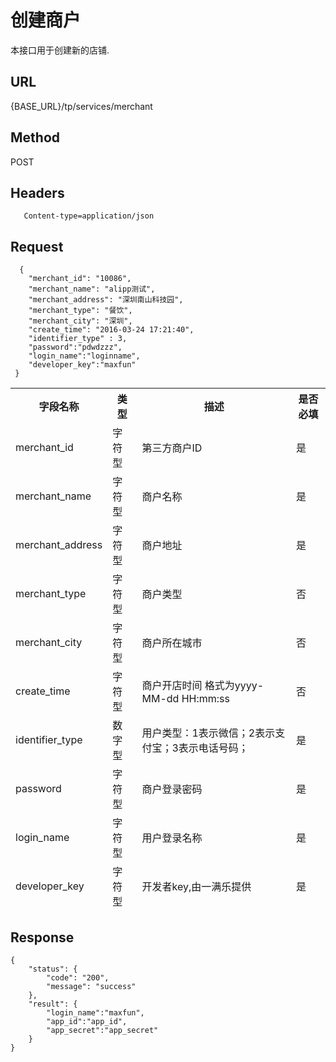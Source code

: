 # 创建商户

本接口用于创建新的店铺.

## URL
   {BASE_URL}/tp/services/merchant

## Method
   POST

## Headers
```
   Content-type=application/json
```

## Request
```
  {
 	"merchant_id": "10086",
 	"merchant_name": "alipp测试",
 	"merchant_address": "深圳南山科技园",
 	"merchant_type": "餐饮",
 	"merchant_city": "深圳",
 	"create_time": "2016-03-24 17:21:40",
	"identifier_type" : 3,
	"password":"pdwdzzz",
	"login_name":"loginname",
	"developer_key":"maxfun"
 }
```
<table data-tablesaw-sortable>
    <thead>
        <tr>
            <th data-tablesaw-sortable-col data-tablesaw-sortable-default-col>字段名称</th>
            <th data-tablesaw-sortable-col>类型</th>
            <th data-tablesaw-sortable-col>描述</th>
            <th data-tablesaw-sortable-col>是否必填</th>
        </tr>
	<tr>
            <td>merchant_id</th>
            <td>字符型</th>
            <td>第三方商户ID</th>
            <td>是</th>
        </tr>
	<tr>
            <td>merchant_name</th>
            <td>字符型</th>
            <td>商户名称</th>
            <td>是</th>
        </tr>
	<tr>
            <td>merchant_address</th>
            <td>字符型</th>
            <td>商户地址</th>
            <td>是</th>
        </tr>
	<tr>
            <td>merchant_type</th>
            <td>字符型</th>
            <td>商户类型</th>
            <td>否</th>
    </tr>
	<tr>
            <td>merchant_city</th>
            <td>字符型</th>
            <td>商户所在城市</th>
            <td>否</th>
    </tr>
	<tr>
	<tr>
            <td>create_time</th>
            <td>字符型</th>
            <td>商户开店时间 格式为yyyy-MM-dd HH:mm:ss</th>
            <td>否</th>
        </tr>
	<tr>
		<td>identifier_type</th>
		<td>数字型</th>
		<td>用户类型：1表示微信；2表示支付宝；3表示电话号码；</th>
		<td>是</th>
	</tr>
	<tr>
		<td>password</th>
		<td>字符型</th>
		<td>商户登录密码</th>
		<td>是</th>
	</tr>
	<tr>
		<td>login_name</th>
		<td>字符型</th>
		<td>用户登录名称</th>
		<td>是</th>
	</tr>
	<tr>
		<td>developer_key</th>
		<td>字符型</th>
		<td>开发者key,由一满乐提供</th>
		<td>是</th>
	</tr>
    </thead>
<table>


## Response
```
{
	"status": {
		"code": "200",
		"message": "success"
	},
	"result": {
		"login_name":"maxfun",
		"app_id":"app_id",
		"app_secret":"app_secret"
	}
}
```



 

 


